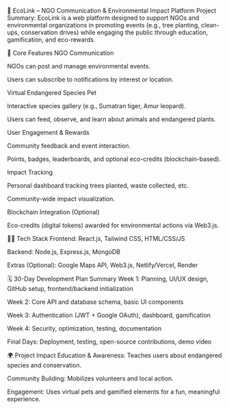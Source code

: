 🌿 EcoLink – NGO Communication & Environmental Impact Platform
Project Summary:
EcoLink is a web platform designed to support NGOs and environmental organizations in promoting events (e.g., tree planting, clean-ups, conservation drives) while engaging the public through education, gamification, and eco-rewards.

🔧 Core Features
NGO Communication

NGOs can post and manage environmental events.

Users can subscribe to notifications by interest or location.

Virtual Endangered Species Pet

Interactive species gallery (e.g., Sumatran tiger, Amur leopard).

Users can feed, observe, and learn about animals and endangered plants.

User Engagement & Rewards

Community feedback and event interaction.

Points, badges, leaderboards, and optional eco-credits (blockchain-based).

Impact Tracking

Personal dashboard tracking trees planted, waste collected, etc.

Community-wide impact visualization.

Blockchain Integration (Optional)

Eco-credits (digital tokens) awarded for environmental actions via Web3.js.

🧑‍💻 Tech Stack
Frontend: React.js, Tailwind CSS, HTML/CSS/JS

Backend: Node.js, Express.js, MongoDB

Extras (Optional): Google Maps API, Web3.js, Netlify/Vercel, Render

🗓️ 30-Day Development Plan Summary
Week 1: Planning, UI/UX design, GitHub setup, frontend/backend initialization

Week 2: Core API and database schema, basic UI components

Week 3: Authentication (JWT + Google OAuth), dashboard, gamification

Week 4: Security, optimization, testing, documentation

Final Days: Deployment, testing, open-source contributions, demo video

🌍 Project Impact
Education & Awareness: Teaches users about endangered species and conservation.

Community Building: Mobilizes volunteers and local action.

Engagement: Uses virtual pets and gamified elements for a fun, meaningful experience.

